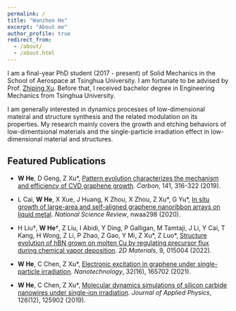 ```yaml
---
permalink: /
title: "Wanzhen He"
excerpt: "About me"
author_profile: true
redirect_from: 
  - /about/
  - /about.html
---
```


<!-- ## About Me -->
I am a final-year PhD student (2017 - present) of Solid Mechanics in the School of Aerospace at Tsinghua University. I am fortunate to be advised by Prof. [Zhiping Xu](https://scholar.google.com/citations?user=VNcqui8AAAAJ&hl=en). Before that, I received bachelor degree in Engineering Mechanics from Tsinghua University. 

        
I am generally interested in dynamics processes of low-dimensional mateiral and structure synthesis and the related modulation on its properties. My research mainly covers the growth and etching behaviors of low-dimentsional materials and the single-particle irradiation effect in low-dimensional material and structures.

## Featured Publications

+ **W He**, D Geng, Z Xu*, [Pattern evolution characterizes the mechanism and efficiency of CVD graphene growth](https://www.sciencedirect.com/science/article/pii/S0008622318308625). _Carbon_, 141, 316-322 (2019).

+ L Cai, **W He**, X Xue, J Huang, K Zhou, X Zhou, Z Xu\*, G Yu\*, [In situ growth of large-area and self-aligned graphene nanoribbon arrays on liquid metal](https://academic.oup.com/nsr/advance-article/doi/10.1093/nsr/nwaa298/6039344?login=true). _National Science Review_, nwaa298 (2020).

+ H Liu†, **W He**†, Z Liu, I Abidi, Y Ding, P Galligan, M Tamtaji, J Li, Y Cai, T Kang, H Wong, Z Li, P Zhao, Z Gao, Y Mi, Z Xu\*, Z Luo\*, [Structure evolution of hBN grown on molten Cu by regulating precursor flux during chemical vapor deposition](https://iopscience.iop.org/article/10.1088/2053-1583/ac2e59/meta). _2D Materials_, 9, 015004 (2022).

+ **W He**, C Chen, Z Xu*, [Electronic excitation in graphene under single-particle irradiation](https://iopscience.iop.org/article/10.1088/1361-6528/abdb64/meta). _Nanotechnology_, 32(16), 165702 (2021). 

+ **W He**, C Chen, Z Xu*, [Molecular dynamics simulations of silicon carbide nanowires under single-ion irradiation](https://aip.scitation.org/doi/full/10.1063/1.5121873). _Journal of Applied Physics_, 126(12), 125902 (2019). 
